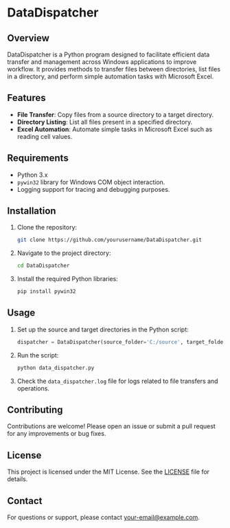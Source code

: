 # DataDispatcher

## Overview

DataDispatcher is a Python program designed to facilitate efficient data transfer and management across Windows applications to improve workflow. It provides methods to transfer files between directories, list files in a directory, and perform simple automation tasks with Microsoft Excel.

## Features

- **File Transfer**: Copy files from a source directory to a target directory.
- **Directory Listing**: List all files present in a specified directory.
- **Excel Automation**: Automate simple tasks in Microsoft Excel such as reading cell values.

## Requirements

- Python 3.x
- `pywin32` library for Windows COM object interaction.
- Logging support for tracing and debugging purposes.

## Installation

1. Clone the repository:
   ```bash
   git clone https://github.com/yourusername/DataDispatcher.git
   ```
2. Navigate to the project directory:
   ```bash
   cd DataDispatcher
   ```
3. Install the required Python libraries:
   ```bash
   pip install pywin32
   ```

## Usage

1. Set up the source and target directories in the Python script:
   ```python
   dispatcher = DataDispatcher(source_folder='C:/source', target_folder='C:/target')
   ```

2. Run the script:
   ```bash
   python data_dispatcher.py
   ```

3. Check the `data_dispatcher.log` file for logs related to file transfers and operations.

## Contributing

Contributions are welcome! Please open an issue or submit a pull request for any improvements or bug fixes.

## License

This project is licensed under the MIT License. See the [LICENSE](LICENSE) file for details.

## Contact

For questions or support, please contact [your-email@example.com](mailto:your-email@example.com).